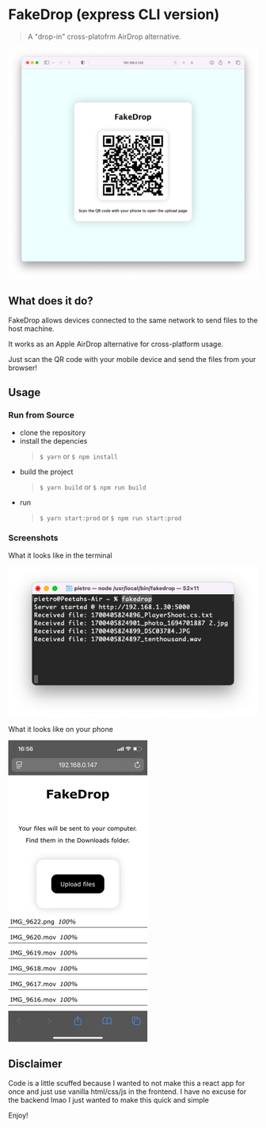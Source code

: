 # FakeDrop (express CLI version)

> A "drop-in" cross-platofrm AirDrop alternative.

![Screenshot Page](./.github/screenshots/index.png)

## What does it do?

FakeDrop allows devices connected to the same network to send files to the host machine.

It works as an Apple AirDrop alternative for cross-platform usage.

Just scan the QR code with your mobile device and send the files from your browser!

## Usage

### Run from Source

- clone the repository
- install the depencies
  > `$ yarn` or `$ npm install`
- build the project
  > `$ yarn build` or `$ npm run build`
- run
  > `$ yarn start:prod` or `$ npm run start:prod`

### Screenshots

What it looks like in the terminal

![Screenshot Terminal](./.github/screenshots/terminal.png)

What it looks like on your phone

![Screenshot Phone](./.github/screenshots/phonesmall.png)

## Disclaimer

Code is a little scuffed because I wanted to not make this a react app for once and just use vanilla html/css/js in the frontend.
I have no excuse for the backend lmao I just wanted to make this quick and simple

Enjoy!
